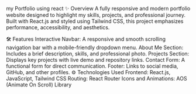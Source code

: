 my Portfolio using react 
✨ Overview
A fully responsive and modern portfolio website designed to highlight my skills, projects, and professional journey. Built with React.js and styled using Tailwind CSS, this project emphasizes performance, accessibility, and aesthetics.

🛠 Features
Interactive Navbar: A responsive and smooth scrolling navigation bar with a mobile-friendly dropdown menu.
About Me Section: Includes a brief description, skills, and professional photo.
Projects Section: Displays key projects with live demo and repository links.
Contact Form: A functional form for direct communication.
Footer: Links to social media, GitHub, and other profiles.
⚙️ Technologies Used
Frontend: React.js, JavaScript, Tailwind CSS
Routing: React Router
Icons and Animations: AOS (Animate On Scroll) Library

